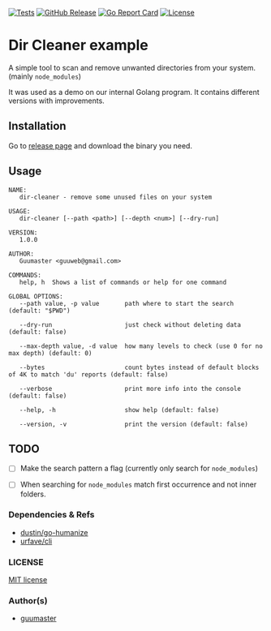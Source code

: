 [![Tests](https://img.shields.io/github/workflow/status/guumaster/dir-cleaner/Test)](https://github.com/guumaster/dir-cleaner/actions?query=workflow%3ATest)
[![GitHub Release](https://img.shields.io/github/release/guumaster/dir-cleaner.svg?logo=github&labelColor=262b30)](https://github.com/guumaster/dir-cleaner/releases)
[![Go Report Card](https://goreportcard.com/badge/github.com/guumaster/dir-cleaner)](https://goreportcard.com/report/github.com/guumaster/dir-cleaner)
[![License](https://img.shields.io/github/license/guumaster/dir-cleaner)](https://github.com/guumaster/dir-cleaner/LICENSE)
# Dir Cleaner example

A simple tool to scan and remove unwanted directories from your system. (mainly  `node_modules`)

It was used as a demo on our internal Golang program. It contains different versions with improvements.

## Installation

Go to [release page](https://github.com/guumaster/dir-cleaner/releases) and download the binary you need.


## Usage

	NAME:
	   dir-cleaner - remove some unused files on your system

	USAGE:
	   dir-cleaner [--path <path>] [--depth <num>] [--dry-run]

	VERSION:
	   1.0.0

	AUTHOR:
	   Guumaster <guuweb@gmail.com>

	COMMANDS:
	   help, h  Shows a list of commands or help for one command

	GLOBAL OPTIONS:
	   --path value, -p value       path where to start the search (default: "$PWD")

	   --dry-run                    just check without deleting data (default: false)

	   --max-depth value, -d value  how many levels to check (use 0 for no max depth) (default: 0)

	   --bytes                      count bytes instead of default blocks of 4K to match 'du' reports (default: false)

	   --verbose                    print more info into the console (default: false)

	   --help, -h                   show help (default: false)

	   --version, -v                print the version (default: false)


## TODO

- [ ] Make the search pattern a flag (currently only search for `node_modules`)
- [ ] When searching for `node_modules` match first occurrence and not inner folders.


### Dependencies & Refs
  * [dustin/go-humanize](https://github.com/dustin/go-humanize)
  * [urfave/cli](https://github.com/urfave/cli)


### LICENSE

 [MIT license](LICENSE)


### Author(s)

* [guumaster](https://github.com/guumaster)

